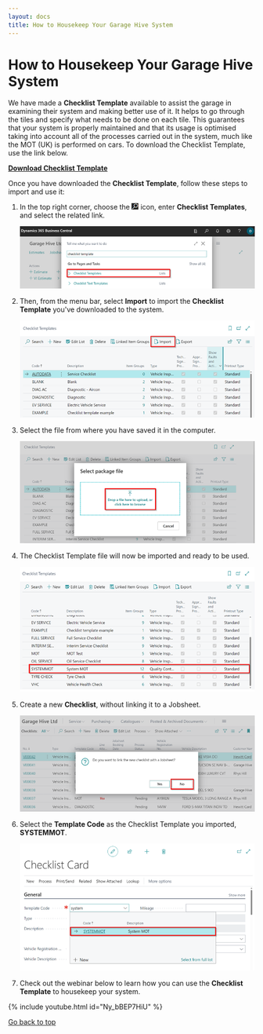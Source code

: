```yaml
---
layout: docs
title: How to Housekeep Your Garage Hive System
---
```


<a name="top"></a>

# How to Housekeep Your Garage Hive System
We have made a **Checklist Template** available to assist the garage in examining their system and making better use of it. It helps to go through the tiles and specify what needs to be done on each tile. This guarantees that your system is properly maintained and that its usage is optimised taking into account all of the processes carried out in the system, much like the MOT (UK) is performed on cars. To download the Checklist Template, use the link below.

[**Download Checklist Template**](https://docs.garagehive.co.uk/docs/checklist-template.cltx)

Once you have downloaded the **Checklist Template**, follow these steps to import and use it:
1. In the top right corner, choose the ![](media/search_icon.png) icon, enter **Checklist Templates**, and select the related link.

   ![](media/garagehive-housekeep-your-system1.png)

2. Then, from the menu bar, select **Import** to import the **Checklist Template** you've downloaded to the system.

   ![](media/garagehive-housekeep-your-system2.png)

3. Select the file from where you have saved it in the computer.

   ![](media/garagehive-housekeep-your-system3.png)

4. The Checklist Template file will now be imported and ready to be used.

   ![](media/garagehive-housekeep-your-system4.png)

5. Create a new **Checklist**, without linking it to a Jobsheet. 

   ![](media/garagehive-housekeep-your-system5.png)

6. Select the **Template Code** as the Checklist Template you imported, **SYSTEMMOT**.

   ![](media/garagehive-housekeep-your-system6.png)

7. Check out the webinar below to learn how you can use the **Checklist Template** to housekeep your system.

{% include youtube.html id="Ny_bBEP7HiU" %}


[Go back to top](#top)